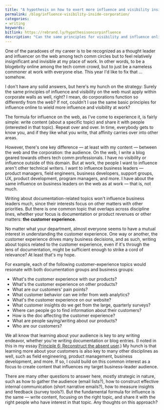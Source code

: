 ```yaml
---
title: "A hypothesis on how to exert more influence and visibility inside the corporation"
permalink: /blog/influence-visibility-inside-corporation/
categories:
- writing
keywords: 
bitlink: https://rebrand.ly/hypothesisoncorpinfluence
description: "Can the same principles for visibility and influence online lead to visibility and influence inside corporate walls?"
---
```


One of the paradoxes of my career is to be recognized as a thought leader and influencer on the web among tech comm circles but to feel relatively insignificant and invisible at my place of work. In other words, to be a blogebrity online among the tech comm crowd, but to just be a nameless commoner at work with everyone else. This year I'd like to fix that ... somehow.

I don't have any solid answers, but here's my hunch on the strategy: Surely the same principles of influence and visibility on the web must apply within corporate walls as well, right? I mean, do corporations function so differently from the web? If not, couldn't I use the same basic principles for influence online to wield more influence and visibility at work?

The formula for influence on the web, as I've come to experience it, is fairly simple: write content (about a specific topic) and share it with people (interested in that topic). Repeat over and over. In time, everybody gets to know you, and if they like what you write, that affinity carries over into other areas.

However, there's one key difference &mdash; at least with my content &mdash; between the web and the corporation: the audience. On the web, I write a blog geared towards others tech comm professionals. I have no visibility or influence outside of this domain. But at work, the people I want to influence aren't other technical writers. I want to influence business leaders &mdash; product managers, field engineers, business developers, support groups, UX, product development, program managers, and more. I have about the same influence on business leaders on the web as at work &mdash; that is, not much.

Writing about documentation-related topics won't influence business leaders much, since their interests focus on other matters with other priorities. But there is one common topic that overlaps across discipline lines, whether your focus is documentation or product revenues or other matters: **the customer experience**.

No matter what your department, almost everyone seems to have a mutual interest in understanding the customer experience. One way or another, the customer experience drives many business decisions, and as such, writing about topics related to the customer experience, even if it's through the lens of documentation, might be sufficient enough to strike a cord of relevance? At least that's my hope.

For example, each of the following customer-experience topics would resonate with both documentation groups and business groups:

* What's the customer experience with our products?
* What's the customer experience on other products?
* What are our customers' pain points?
* What customer behavior can we infer from web analytics?
* What's the customer experience on our website?
* What customer insights do we get from the large, quarterly surveys?
* Where can people go to find information about their customers?
* How is the doc affecting the customer experience?
* What are people saying/writing about our products?
* Who are our customers?

We all know that learning about your audience is key to any writing endeavor, whether you're writing documentation or blog entries. (I noted in this in my essay [Principle 6: Reconstruct the absent user](https://idratherbewriting.com/simplifying-complexity/reconstructing-the-absent-user.html).) My hunch is that learning more about your customers is also key to many other disciplines as well, such as field engineering, product management, business development, and more. If so, I could build on this common interest as a focus to create content that influences my target business-leader audience.

There are many other questions to answer here, mostly strategic in nature, such as how to gather the audience (email lists?), how to construct effective internal communication (short narrative emails?), how to measure insights and feedback (survey tools?). But the fundamental formula for influence is the same &mdash; write content, focusing on the right topic, and share it with the right people who have interest in that topic. Any thoughts on this approach?
